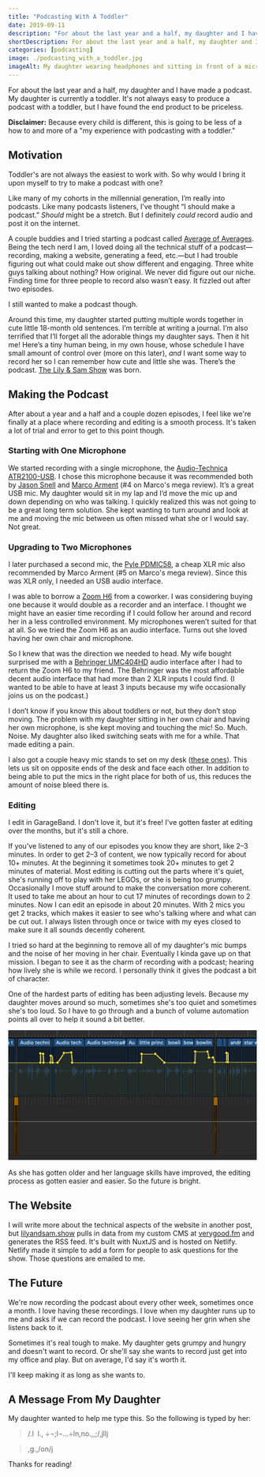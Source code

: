 ```yaml
---
title: "Podcasting With A Toddler"
date: 2019-09-11
description: "For about the last year and a half, my daughter and I have made a podcast. My daughter is currently a toddler. It's not always easy to produce a podcast with a toddler, but I have found the end product to be priceless."
shortDescription: For about the last year and a half, my daughter and I have made a podcast.
categories: [podcasting]
image: ./podcasting_with_a_toddler.jpg
imageAlt: My daughter wearing headphones and sitting in front of a microphone.
---
```


For about the last year and a half, my daughter and I have made a podcast. My daughter is currently a toddler. It's not always easy to produce a podcast with a toddler, but I have found the end product to be priceless.

**Disclaimer:** Because every child is different, this is going to be less of a how to and more of a "my experience with podcasting with a toddler."

## Motivation

Toddler's are not always the easiest to work with. So why would I bring it upon myself to try to make a podcast with one?

Like many of my cohorts in the millennial generation, I’m really into podcasts. Like many podcasts listeners, I’ve thought “I should make a podcast.” _Should_ might be a stretch. But I definitely _could_ record audio and post it on the internet.

A couple buddies and I tried starting a podcast called [Average of Averages](https://averageofaverages.com). Being the tech nerd I am, I loved doing all the technical stuff of a podcast—recording, making a website, generating a feed, etc.—but I had trouble figuring out what could make out show different and engaging. Three white guys talking about nothing? How original. We never did figure out our niche. Finding time for three people to record also wasn’t easy. It fizzled out after two episodes.

I still wanted to make a podcast though.

Around this time, my daughter started putting multiple words together in cute little 18-month old sentences. I’m terrible at writing a journal. I’m also terrified that I’ll forget all the adorable things my daughter says. Then it hit me! Here’s a tiny human being, in my own house, whose schedule I have small amount of control over (more on this later), _and_ I want some way to record her so I can remember how cute and little she was. There’s the podcast. [The Lily & Sam Show](https://lilyandsam.show) was born.

## Making the Podcast

After about a year and a half and a couple dozen episodes, I feel like we're finally at a place where recording and editing is a smooth process. It's taken a lot of trial and error to get to this point though.

### Starting with One Microphone

We started recording with a single microphone, the [Audio-Technica ATR2100-USB](https://www.amazon.com/dp/B004QJOZS4/ref=cm_sw_em_r_mt_dp_U_LvyEDb06RZWGX). I chose this microphone because it was recommended both by [Jason Snell](https://sixcolors.com/post/2016/11/a-podcast-studio-for-under-100/) and [Marco Arment](https://marco.org/podcasting-microphones) (#4 on Marco's mega review). It’s a great USB mic. My daughter would sit in my lap and I’d move the mic up and down depending on who was talking. I quickly realized this was not going to be a great long term solution. She kept wanting to turn around and look at me and moving the mic between us often missed what she or I would say. Not great.

### Upgrading to Two Microphones

I later purchased a second mic, the [Pyle PDMIC58](https://www.amazon.com/dp/B003GEBGA0/ref=cm_sw_em_r_mt_dp_U_vAyEDb4D095HJ), a cheap XLR mic also recommended by Marco Arment (#5 on Marco's mega review). Since this was XLR only, I needed an USB audio interface.

I was able to borrow a [Zoom H6](https://www.amazon.com/dp/B003GEBGA0/ref=cm_sw_em_r_mt_dp_U_vAyEDb4D095HJ) from a coworker. I was considering buying one because it would double as a recorder and an interface. I thought we might have an easier time recording if I could follow her around and record her in a less controlled environment. My microphones weren’t suited for that at all. So we tried the Zoom H6 as an audio interface. Turns out she loved having her own chair and microphone.

So I knew that was the direction we needed to head. My wife bought surprised me with a [Behringer UMC404HD](https://www.amazon.com/dp/B00QHURLHM/ref=cm_sw_em_r_mt_dp_U_pCyEDbK0FVNH2) audio interface after I had to return the Zoom H6 to my friend. The Behringer was the most affordable decent audio interface that had more than 2 XLR inputs I could find. (I wanted to be able to have at least 3 inputs because my wife occasionally joins us on the podcast.)

I don’t know if you know this about toddlers or not, but they don’t stop moving. The problem with my daughter sitting in her own chair and having her own microphone, is she kept moving and touching the mic! So. Much. Noise. My daughter also liked switching seats with me for a while. That made editing a pain.

I also got a couple heavy mic stands to set on my desk ([these ones](https://www.amazon.com/dp/B00BPELU68/ref=cm_sw_em_r_mt_dp_U_IbzEDbF9KXAZW)). This lets us sit on opposite ends of the desk and face each other. In addition to being able to put the mics in the right place for both of us, this reduces the amount of noise bleed there is.

### Editing

I edit in GarageBand. I don't love it, but it's free! I've gotten faster at editing over the months, but it's still a chore.

If you've listened to any of our episodes you know they are short, like 2–3 minutes. In order to get 2–3 of content, we now typically record for about 10+ minutes. At the beginning it sometimes took 20+ minutes to get 2 minutes of material. Most editing is cutting out the parts where it's quiet, she's running off to play with her LEGOs, or she is being too grumpy. Occasionally I move stuff around to make the conversation more coherent. It used to take me about an hour to cut 17 minutes of recordings down to 2 minutes. Now I can edit an episode in about 20 minutes. With 2 mics you get 2 tracks, which makes it easier to see who's talking where and what can be cut out. I always listen through once or twice with my eyes closed to make sure it all sounds decently coherent.

I tried so hard at the beginning to remove all of my daughter's mic bumps and the noise of her moving in her chair. Eventually I kinda gave up on that mission. I began to see it as the charm of recording with a podcast; hearing how lively she is while we record. I personally think it gives the podcast a bit of character.

One of the hardest parts of editing has been adjusting levels. Because my daughter moves around so much, sometimes she's too quiet and sometimes she's too loud. So I have to go through and a bunch of volume automation points all over to help it sound a bit better.

![Screenshot of audio levels in GarageBand](./garageband_levels.png)

As she has gotten older and her language skills have improved, the editing process as gotten easier and easier. So the future is bright.

## The Website

I will write more about the technical aspects of the website in another post, but [lilyandsam.show](https://lilyandsam.show) pulls in data from my custom CMS at [verygood.fm](https://verygood.fm) and generates the RSS feed. It's built with NuxtJS and is hosted on Netlify. Netlify made it simple to add a form for people to ask questions for the show. Those questions are emailed to me.

## The Future

We're now recording the podcast about every other week, sometimes once a month. I love having these recordings. I love when my daughter runs up to me and asks if we can record the podcast. I love seeing her grin when she listens back to it.

Sometimes it's real tough to make. My daughter gets grumpy and hungry and doesn't want to record. Or she'll say she wants to record just get into my office and play. But on average, I'd say it's worth it.

I'll keep making it as long as she wants to.

## A Message From My Daughter

My daughter wanted to help me type this. So the following is typed by her:

> /.l  l., ÷¬;l¬…÷ln,no.,,;/,jllj

> ,g.,/on/j

Thanks for reading!
